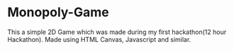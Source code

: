 # Monopoly-Game
This a simple 2D Game which was made during my first hackathon(12 hour Hackathon). Made using HTML Canvas, Javascript and similar.
